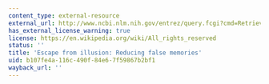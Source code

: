 ```yaml
---
content_type: external-resource
external_url: http://www.ncbi.nlm.nih.gov/entrez/query.fcgi?cmd=Retrieve&db=PubMed&dopt=Citation&list_uids=11025282
has_external_license_warning: true
license: https://en.wikipedia.org/wiki/All_rights_reserved
status: ''
title: 'Escape from illusion: Reducing false memories'
uid: b107fe4a-116c-490f-84e6-7f59867b2bf1
wayback_url: ''
---
```

